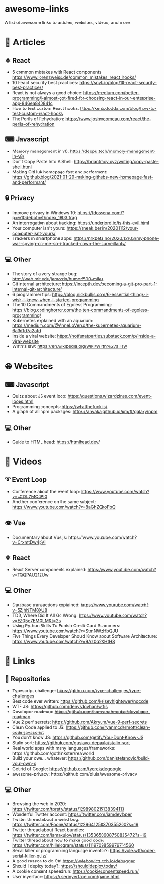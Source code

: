 # awesome-links
A list of awesome links to articles, websites, videos, and more

# 📰 Articles
## ⚛️ React
- 5 common mistakes with React components: https://www.lorenzweiss.de/common_mistakes_react_hooks/
- 10 React security best practices: https://snyk.io/blog/10-react-security-best-practices/
- React is not always a good choice: https://medium.com/better-programming/i-almost-got-fired-for-choosing-react-in-our-enterprise-app-846ea840841c
- How to test custom React hooks: https://kentcdodds.com/blog/how-to-test-custom-react-hooks
- The Perils of Rehydration: https://www.joshwcomeau.com/react/the-perils-of-rehydration

## ⌨ Javascript
- Memory management in v8: https://deepu.tech/memory-management-in-v8/
- Don't Copy Paste Into A Shell: https://briantracy.xyz/writing/copy-paste-shell.html
- Making GitHub homepage fast and performant: https://github.blog/2021-01-29-making-githubs-new-homepage-fast-and-performant/

## 🔒 Privacy
- Improve privacy in Windows 10: https://fdossena.com/?p=w10debotnet/index_1903.frag
- An interrogation about tracking: https://underjord.io/is-this-evil.html
- Your computer isn't yours: https://sneak.berlin/20201112/your-computer-isnt-yours/
- Trackers in smartphone apps: https://nrkbeta.no/2020/12/03/my-phone-was-spying-on-me-so-i-tracked-down-the-surveillants/

## 💻 Other
- The story of a very strange bug: http://web.mit.edu/jemorris/humor/500-miles
- Git internal architecture: https://indepth.dev/becoming-a-git-pro-part-1-internal-git-architecture/
- 6 programmer tips: https://blog.nickbulljs.com/6-essential-things-i-wish-i-knew-when-i-started-programming
- The 10 Commandments of Egoless Programming: https://blog.codinghorror.com/the-ten-commandments-of-egoless-programming/
- Kubernetes explained with an aquarium: https://medium.com/@AnneLoVerso/the-kubernetes-aquarium-6a3d1d7a2afd
- Inside a viral website: https://notfunatparties.substack.com/p/inside-a-viral-website
- Wirth's law: https://en.wikipedia.org/wiki/Wirth%27s_law

# 🌐 Websites
## ⌨ Javascript
- Quizz about JS event loop: https://questions.wizardzines.com/event-loops.html
- Programming concepts: https://whatthefuck.is/
- A graph of all npm packages: https://anvaka.github.io/pm/#/galaxy/npm

## 💻 Other
- Guide to HTML head: https://htmlhead.dev/

# 🎥 Videos
## ➰ Event Loop
- Conference about the event loop: https://www.youtube.com/watch?v=cCOL7MC4Pl0
- Another conference on the same subject: https://www.youtube.com/watch?v=8aGhZQkoFbQ

## 👁️ Vue
- Documentary about Vue.js: https://www.youtube.com/watch?v=OrxmtDw4pVI

## ⚛️ React
- React Server components explained: https://www.youtube.com/watch?v=TQQPAU21ZUw

## 💻 Other
- Database transactions explained: https://www.youtube.com/watch?v=5ZjhNTM8XU8
- TDD, Where Did It All Go Wrong: https://www.youtube.com/watch?v=EZ05e7EMOLM&t=2s
- Using Python Skills To Punish Credit Card Scammers: https://www.youtube.com/watch?v=StmNWzHbQJU
- Five Things Every Developer Should Know about Software Architecture: https://www.youtube.com/watch?v=9Az0q2XHtH8

# 🔗 Links
## 📁 Repositories
- Typescript challenge: https://github.com/type-challenges/type-challenges
- Best code ever written: https://github.com/kelseyhightower/nocode
- WTF JS: https://github.com/denysdovhan/wtfjs
- Developer roadmap: https://github.com/kamranahmedse/developer-roadmap
- Vue 2 perf secrets: https://github.com/Akryum/vue-9-perf-secrets
- Clean Code applied to JS: https://github.com/ryanmcdermott/clean-code-javascript
- You don't know JS: https://github.com/getify/You-Dont-Know-JS
- Stalin sort: https://github.com/gustavo-depaula/stalin-sort
- Real world apps with many languages/frameworks: https://github.com/gothinkster/realworld
- Build your own... whatever: https://github.com/danistefanovic/build-your-own-x
- Get rid of Google: https://github.com/tycrek/degoogle
- awesome-privacy: https://github.com/pluja/awesome-privacy

## 💻 Other
- Browsing the web in 2020: https://twitter.com/tprstly/status/1298980215138394113
- Wonderful Twitter account: https://twitter.com/iamdevloper
- Twitter thread about a weird bug: https://twitter.com/Foone/status/1229641258370355200?s=19
- Twitter thread about React bundles: https://twitter.com/iamakulov/status/1353650608750825472?s=19
- Twitter thread about how to make good code: https://twitter.com/hillelogram/status/1119709859979714560
- Serial killer or programming language inventor?: https://vole.wtf/coder-serial-killer-quiz/
- A good reason to do C#: https://wdebowicz.itch.io/debugger
- Should I deploy today?: https://shouldideploy.today/
- A cookie consent speeedrun: https://cookieconsentspeed.run/
- User inyerface: https://userinyerface.com/game.html
